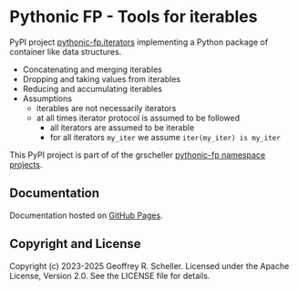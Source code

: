 # Pythonic FP - Tools for iterables

PyPI project
[pythonic-fp.iterators](https://pypi.org/project/pythonic-fp.iterables/)
implementing a Python package of container like data structures.

- Concatenating and merging iterables
- Dropping and taking values from iterables
- Reducing and accumulating iterables
- Assumptions
  - iterables are not necessarily iterators
  - at all times iterator protocol is assumed to be followed
    - all iterators are assumed to be iterable
    - for all iterators `my_iter` we assume `iter(my_iter) is my_iter`

This PyPI project is part of of the grscheller
[pythonic-fp namespace projects](https://github.com/grscheller/pythonic-fp/blob/main/README.md).

## Documentation

Documentation hosted on
[GitHub Pages](https://grscheller.github.io/pythonic-fp-iterables/html).

## Copyright and License

Copyright (c) 2023-2025 Geoffrey R. Scheller. Licensed under the Apache
License, Version 2.0. See the LICENSE file for details.
